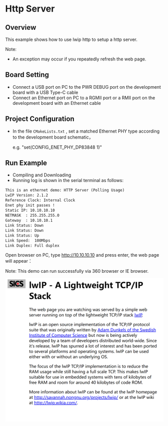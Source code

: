 # Http Server

## Overview

This example shows how to use lwip http to setup a http server.

Note:

* An exception may occur if you repeatedly refresh the web page.

## Board Setting

- Connect a USB port on PC to the PWR DEBUG port on the development board with a USB Type-C cable
- Connect an Ethernet port on PC to a RGMII port or a RMII port on the development board with an Ethernet cable

## Project Configuration

- In the file `CMakeLists.txt` ,  set a matched Ethernet PHY type according to the development board schematic，

  e.g. "set(CONFIG_ENET_PHY_DP83848 1)"

## Run Example

- Compiling and Downloading
- Running log is shown in the serial terminal as follows:

```console
This is an ethernet demo: HTTP Server (Polling Usage)
LwIP Version: 2.1.2
Reference Clock: Internal Clock
Enet phy init passes !
Static IP: 10.10.10.10
NETMASK  : 255.255.255.0
Gateway  : 10.10.10.1
Link Status: Down
Link Status: Down
Link Status: Up
Link Speed:  100Mbps
Link Duplex: Full duplex
```

Open browser on PC, type http://10.10.10.10 and press enter, the web page will appear：

Note: This demo can run successfully via 360 browser or IE browser.

![](../../../../../assets/sdk/samples/lwip_httpsrv.png)
